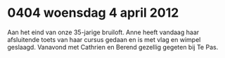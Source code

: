 # 0404 woensdag 4 april 2012
Aan het eind van onze 35-jarige bruiloft. Anne heeft vandaag haar afsluitende toets van haar cursus gedaan en is met vlag en wimpel geslaagd. Vanavond met Cathrien en Berend gezellig gegeten bij Te Pas.